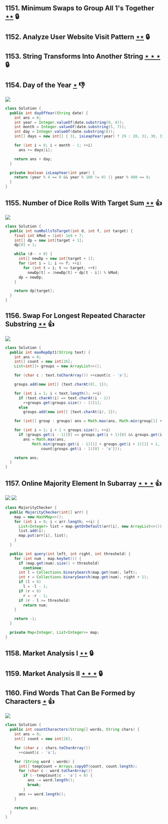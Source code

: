 ## 1151. Minimum Swaps to Group All 1's Together [$\star\star$](https://leetcode.com/problems/minimum-swaps-to-group-all-1s-together) 🔒

## 1152. Analyze User Website Visit Pattern [$\star\star$](https://leetcode.com/problems/analyze-user-website-visit-pattern) 🔒

## 1153. String Transforms Into Another String [$\star\star\star$](https://leetcode.com/problems/string-transforms-into-another-string) 🔒

## 1154. Day of the Year [$\star$](https://leetcode.com/problems/day-of-the-year) :thumbsdown:

![](https://img.shields.io/badge/-Math-434343.svg?style=flat-square)

```java
class Solution {
  public int dayOfYear(String date) {
    int ans = 0;
    int year = Integer.valueOf(date.substring(0, 4));
    int month = Integer.valueOf(date.substring(5, 7));
    int day = Integer.valueOf(date.substring(8));
    int[] days = new int[] { 31, isLeapYear(year) ? 29 : 28, 31, 30, 31, 30, 31, 31, 30, 31, 30, 31 };

    for (int i = 0; i < month - 1; ++i)
      ans += days[i];

    return ans + day;
  }

  private boolean isLeapYear(int year) {
    return (year % 4 == 0 && year % 100 != 0) || year % 400 == 0;
  }
}
```

## 1155. Number of Dice Rolls With Target Sum [$\star\star$](https://leetcode.com/problems/number-of-dice-rolls-with-target-sum) :thumbsup:

![](https://img.shields.io/badge/-Dynamic%20Programming-113285.svg?style=flat-square)

```java
class Solution {
  public int numRollsToTarget(int d, int f, int target) {
    final int kMod = (int) 1e9 + 7;
    int[] dp = new int[target + 1];
    dp[0] = 1;

    while (d-- > 0) {
      int[] newDp = new int[target + 1];
      for (int i = 1; i <= f; ++i)
        for (int t = i; t <= target; ++t)
          newDp[t] = (newDp[t] + dp[t - i]) % kMod;
      dp = newDp;
    }

    return dp[target];
  }
}
```

## 1156. Swap For Longest Repeated Character Substring [$\star\star$](https://leetcode.com/problems/swap-for-longest-repeated-character-substring) :thumbsup:

![](https://img.shields.io/badge/-String-60373E.svg?style=flat-square)

```java
class Solution {
  public int maxRepOpt1(String text) {
    int ans = 0;
    int[] count = new int[26];
    List<int[]> groups = new ArrayList<>();

    for (char c : text.toCharArray()) ++count[c - 'a'];

    groups.add(new int[] {text.charAt(0), 1});

    for (int i = 1; i < text.length(); ++i)
      if (text.charAt(i) == text.charAt(i - 1))
        ++groups.get(groups.size() - 1)[1];
      else
        groups.add(new int[] {text.charAt(i), 1});

    for (int[] group : groups) ans = Math.max(ans, Math.min(group[1] + 1, count[group[0] - 'a']));

    for (int i = 1; i + 1 < groups.size(); ++i)
      if (groups.get(i - 1)[0] == groups.get(i + 1)[0] && groups.get(i)[1] == 1)
        ans = Math.max(ans,
            Math.min(groups.get(i - 1)[1] + groups.get(i + 1)[1] + 1,
                count[groups.get(i - 1)[0] - 'a']));

    return ans;
  }
}
```

## 1157. Online Majority Element In Subarray [$\star\star\star$](https://leetcode.com/problems/online-majority-element-in-subarray) :thumbsup:

![](https://img.shields.io/badge/-Binary%20Search-1B813E.svg?style=flat-square) ![](https://img.shields.io/badge/-Segment%20Tree-227D51.svg?style=flat-square)

```java
class MajorityChecker {
  public MajorityChecker(int[] arr) {
    map = new HashMap<>();
    for (int i = 0; i < arr.length; ++i) {
      List<Integer> list = map.getOrDefault(arr[i], new ArrayList<>());
      list.add(i);
      map.put(arr[i], list);
    }
  }

  public int query(int left, int right, int threshold) {
    for (int num : map.keySet()) {
      if (map.get(num).size() < threshold)
        continue;
      int l = Collections.binarySearch(map.get(num), left);
      int r = Collections.binarySearch(map.get(num), right + 1);
      if (l < 0)
        l = -l - 1;
      if (r < 0)
        r = -r - 1;
      if (r - l >= threshold)
        return num;
    }

    return -1;
  }

  private Map<Integer, List<Integer>> map;
}
```

## 1158. Market Analysis I [$\star\star$](https://leetcode.com/problems/market-analysis-i) 🔒

## 1159. Market Analysis II [$\star\star\star$](https://leetcode.com/problems/market-analysis-ii) 🔒

## 1160. Find Words That Can Be Formed by Characters [$\star$](https://leetcode.com/problems/find-words-that-can-be-formed-by-characters) :thumbsup:

![](https://img.shields.io/badge/-Hash%20Table-7BA23F.svg?style=flat-square)

```java
class Solution {
  public int countCharacters(String[] words, String chars) {
    int ans = 0;
    int[] count = new int[26];

    for (char c : chars.toCharArray())
      ++count[c - 'a'];

    for (String word : words) {
      int[] tempCount = Arrays.copyOf(count, count.length);
      for (char c : word.toCharArray())
        if (--tempCount[c - 'a'] < 0) {
          ans -= word.length();
          break;
        }
      ans += word.length();
    }

    return ans;
  }
}
```
